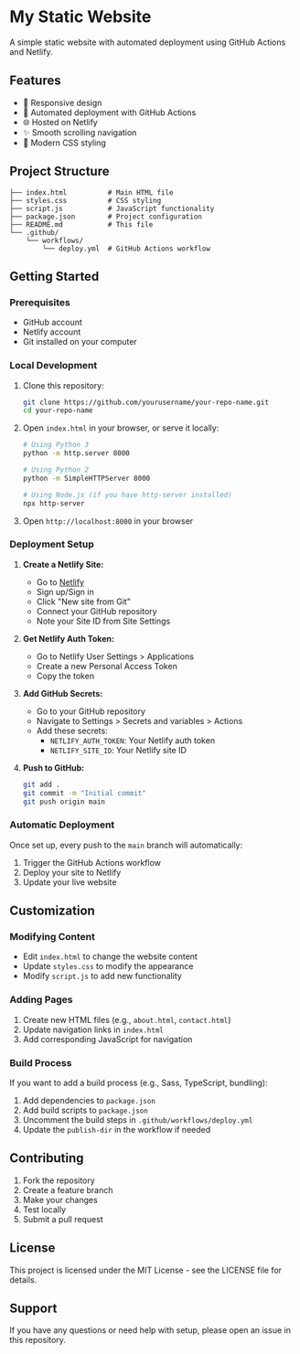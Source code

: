 # My Static Website

A simple static website with automated deployment using GitHub Actions and Netlify.

## Features

- 📱 Responsive design
- 🚀 Automated deployment with GitHub Actions
- 🌐 Hosted on Netlify
- ✨ Smooth scrolling navigation
- 🎨 Modern CSS styling

## Project Structure

```
├── index.html          # Main HTML file
├── styles.css          # CSS styling
├── script.js           # JavaScript functionality
├── package.json        # Project configuration
├── README.md           # This file
└── .github/
    └── workflows/
        └── deploy.yml  # GitHub Actions workflow
```

## Getting Started

### Prerequisites

- GitHub account
- Netlify account
- Git installed on your computer

### Local Development

1. Clone this repository:
   ```bash
   git clone https://github.com/yourusername/your-repo-name.git
   cd your-repo-name
   ```

2. Open `index.html` in your browser, or serve it locally:
   ```bash
   # Using Python 3
   python -m http.server 8000
   
   # Using Python 2
   python -m SimpleHTTPServer 8000
   
   # Using Node.js (if you have http-server installed)
   npx http-server
   ```

3. Open `http://localhost:8000` in your browser

### Deployment Setup

1. **Create a Netlify Site:**
   - Go to [Netlify](https://netlify.com)
   - Sign up/Sign in
   - Click "New site from Git"
   - Connect your GitHub repository
   - Note your Site ID from Site Settings

2. **Get Netlify Auth Token:**
   - Go to Netlify User Settings > Applications
   - Create a new Personal Access Token
   - Copy the token

3. **Add GitHub Secrets:**
   - Go to your GitHub repository
   - Navigate to Settings > Secrets and variables > Actions
   - Add these secrets:
     - `NETLIFY_AUTH_TOKEN`: Your Netlify auth token
     - `NETLIFY_SITE_ID`: Your Netlify site ID

4. **Push to GitHub:**
   ```bash
   git add .
   git commit -m "Initial commit"
   git push origin main
   ```

### Automatic Deployment

Once set up, every push to the `main` branch will automatically:
1. Trigger the GitHub Actions workflow
2. Deploy your site to Netlify
3. Update your live website

## Customization

### Modifying Content
- Edit `index.html` to change the website content
- Update `styles.css` to modify the appearance
- Modify `script.js` to add new functionality

### Adding Pages
1. Create new HTML files (e.g., `about.html`, `contact.html`)
2. Update navigation links in `index.html`
3. Add corresponding JavaScript for navigation

### Build Process
If you want to add a build process (e.g., Sass, TypeScript, bundling):
1. Add dependencies to `package.json`
2. Add build scripts to `package.json`
3. Uncomment the build steps in `.github/workflows/deploy.yml`
4. Update the `publish-dir` in the workflow if needed

## Contributing

1. Fork the repository
2. Create a feature branch
3. Make your changes
4. Test locally
5. Submit a pull request

## License

This project is licensed under the MIT License - see the LICENSE file for details.

## Support

If you have any questions or need help with setup, please open an issue in this repository.
